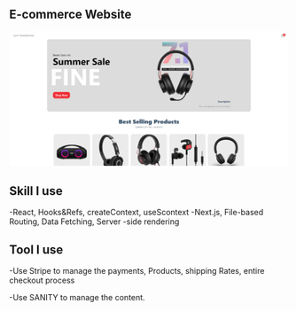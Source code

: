 ## E-commerce Website

[Link]: https://ecommerce-website-theta.vercel.app/

![screenshot](https://github.com/LyonWang25/ecommerce_website/blob/main/Desktop.png)

## Skill I use

-React, Hooks&Refs, createContext, useScontext
-Next.js, File-based Routing, Data Fetching, Server -side rendering

## Tool I use

-Use Stripe to manage the payments, Products, shipping Rates, entire checkout process

-Use SANITY to manage the content.
